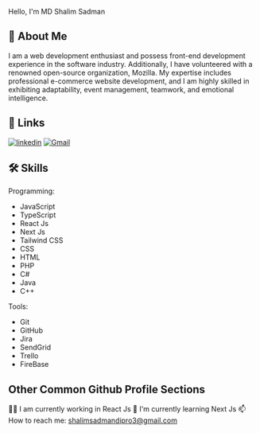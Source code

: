 Hello, I'm MD Shalim Sadman



## 🚀 About Me
I am a web development enthusiast and possess front-end development experience in the software industry. Additionally, I have volunteered with a renowned open-source organization, Mozilla. My expertise includes professional e-commerce website development, and I am highly skilled in exhibiting adaptability, event management, teamwork, and emotional intelligence. 


## 🔗 Links

[![linkedin](https://img.shields.io/badge/linkedin-0A66C2?style=for-the-badge&logo=linkedin&logoColor=white)](https://www.linkedin.com/in/md-shalim-sadman/)
[![Gmail](https://img.shields.io/badge/Gmail-1DA1F2?style=for-the-badge&logo=Gmail&logoColor=white)](shalimsadmandipro3@gmail.com)


## 🛠 Skills
Programming:
- JavaScript
- TypeScript
- React Js 
- Next Js
- Tailwind CSS
- CSS
- HTML
- PHP
- C#
- Java 
- C++

Tools:
- Git
- GitHub
- Jira
- SendGrid
- Trello
- FireBase



## Other Common Github Profile Sections
👩‍💻 I am currently working in React Js
🧠 I'm currently learning Next Js
📫 How to reach me: shalimsadmandipro3@gmail.com


